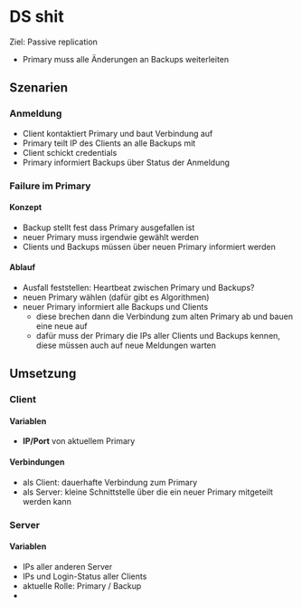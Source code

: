 # DS shit

Ziel: Passive replication

- Primary muss alle Änderungen an Backups weiterleiten

## Szenarien

### Anmeldung

- Client kontaktiert Primary und baut Verbindung auf
- Primary teilt IP des Clients an alle Backups mit
- Client schickt credentials
- Primary informiert Backups über Status der Anmeldung

### Failure im Primary

#### Konzept

- Backup stellt fest dass Primary ausgefallen ist
- neuer Primary muss irgendwie gewählt werden
- Clients und Backups müssen über neuen Primary informiert werden

#### Ablauf

- Ausfall feststellen: Heartbeat zwischen Primary und Backups?
- neuen Primary wählen (dafür gibt es Algorithmen)
- neuer Primary informiert alle Backups und Clients
	- diese brechen dann die Verbindung zum alten Primary ab und bauen eine neue auf
	- dafür muss der Primary die IPs aller Clients und Backups kennen, diese müssen auch auf neue Meldungen warten

## Umsetzung

### Client

#### Variablen

- **IP/Port** von aktuellem Primary

#### Verbindungen

- als Client: dauerhafte Verbindung zum Primary
- als Server: kleine Schnittstelle über die ein neuer Primary mitgeteilt werden kann

### Server

#### Variablen

- IPs aller anderen Server
- IPs und Login-Status aller Clients
- aktuelle Rolle: Primary / Backup
- 
